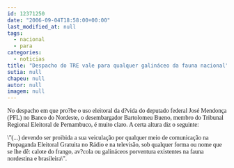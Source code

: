 ```yaml
---
id: 12371250
date: "2006-09-04T18:58:00+00:00"
last_modified_at: null
tags:
  - nacional
  - para
categories:
  - noticias
title: "Despacho do TRE vale para qualquer galináceo da fauna nacional"
sutia: null
chapeu: null
autor: null
imagem: null
---
```

<p><P><FONT face=Verdana>No despacho em que pro?be o uso eleitoral da d?vida do deputado federal José Mendonça (PFL) no Banco do Nordeste, o desembargador Bartolomeu Bueno, membro do Tribunal Regional Eleitoral de Pernambuco, é muito claro. A certa altura diz o seguinte:</FONT></P></p>
<p><P><FONT face=Verdana>\"(...) devendo ser proibida a sua veiculação por qualquer meio de comunicação na Propaganda Eleitoral Gratuita no Rádio e na televisão, sob qualquer forma ou nome que se lhe dê: calote do frango, av?cola ou galináceos porventura existentes na fauna nordestina e brasileira\".</FONT></P> </p>
